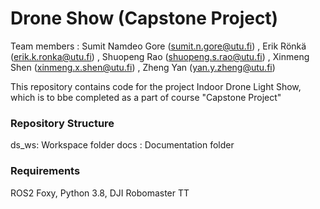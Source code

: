 # Drone Show (Capstone Project)
Team members : Sumit Namdeo Gore (sumit.n.gore@utu.fi) , Erik Rönkä (erik.k.ronka@utu.fi) , Shuopeng Rao (shuopeng.s.rao@utu.fi) , Xinmeng Shen (xinmeng.x.shen@utu.fi) , Zheng Yan (yan.y.zheng@utu.fi)

This repository contains code for the project Indoor Drone Light Show, which is to bbe completed as a part of course "Capstone Project"

### Repository Structure

ds_ws: Workspace folder
docs : Documentation folder

### Requirements

ROS2 Foxy, Python 3.8, DJI Robomaster TT